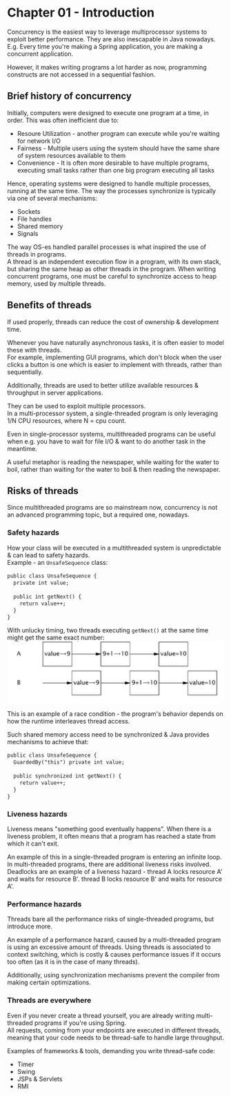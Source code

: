 # Chapter 01 - Introduction

Concurrency is the easiest way to leverage multiprocessor systems to exploit better performance. They are also inescapable in Java nowadays. E.g. Every time you're making a Spring application, you are making a concurrent application.

However, it makes writing programs a lot harder as now, programming constructs are not accessed in a sequential fashion.

## Brief history of concurrency
Initially, computers were designed to execute one program at a time, in order.
This was often inefficient due to:
 * Resoure Utilization - another program can execute while you're waiting for network I/O
 * Fairness - Multiple users using the system should have the same share of system resources available to them
 * Convenience - It is often more desirable to have multiple programs, executing small tasks rather than one big program executing all tasks
 
Hence, operating systems were designed to handle multiple processes, running at the same time.
The way the processes synchronize is typically via one of several mechanisms:
 * Sockets
 * File handles
 * Shared memory
 * Signals
 
The way OS-es handled parallel processes is what inspired the use of threads in programs.   
A thread is an independent execution flow in a program, with its own stack, but sharing the same heap as other threads in the program.
When writing concurrent programs, one must be careful to synchronize access to heap memory, used by multiple threads.

## Benefits of threads
If used properly, threads can reduce the cost of ownership & development time.

Whenever you have naturally asynchronous tasks, it is often easier to model these with threads.  
For example, implementing GUI programs, which don't block when the user clicks a button is one which is easier to implement with threads, rather than sequentially.  

Additionally, threads are used to better utilize available resources & throughput in server applications.

They can be used to exploit multiple processors.  
In a multi-processor system, a single-threaded program is only leveraging 1/N CPU resources, where N = cpu count.  

Even in single-processor systems, multithreaded programs can be useful when e.g. you have to wait for file I/O & want to do another task in the meantime.  

A useful metaphor is reading the newspaper, while waiting for the water to boil, rather than waiting for the water to boil & then reading the newspaper.  

## Risks of threads
Since multithreaded programs are so mainstream now, concurrency is not an advanced programming topic, but a required one, nowadays.

### Safety hazards
How your class will be executed in a multithreaded system is unpredictable & can lead to safety hazards.  
Example - an `UnsafeSequence` class:
```
public class UnsafeSequence {
  private int value;
  
  public int getNext() {
    return value++;
  }
}
```

With unlucky timing, two threads executing `getNext()` at the same time might get the same exact number:
<img src="images/1.unlucky-timing.png" width=700 />

This is an example of a race condition - the program's behavior depends on how the runtime interleaves thread access.  

Such shared memory access need to be synchronized & Java provides mechanisms to achieve that:
```
public class UnsafeSequence {
  GuardedBy("this") private int value;
  
  public synchronized int getNext() {
    return value++;
  }
}
```

### Liveness hazards
Liveness means "something good eventually happens". When there is a liveness problem, it often means that a program has reached a state from which it can't exit.  

An example of this in a single-threaded program is entering an infinite loop. In multi-threaded programs, there are additional liveness risks involved.  
Deadlocks are an example of a liveness hazard - thread A locks resource A' and waits for resource B'. thread B locks resource B' and waits for resource A'.

### Performance hazards
Threads bare all the performance risks of single-threaded programs, but introduce more.

An example of a performance hazard, caused by a multi-threaded program is using an excessive amount of threads. Using threads is associated to context switching, which is costly & causes performance issues if it occurs too often (as it is in the case of many threads).

Additionally, using synchronization mechanisms prevent the compiler from making certain optimizations.

### Threads are everywhere
Even if you never create a thread yourself, you are already writing multi-threaded programs if you're using Spring.  
All requests, coming from your endpoints are executed in different threads, meaning that your code needs to be thread-safe to handle large throughput.

Examples of frameworks & tools, demanding you write thread-safe code:
 * Timer
 * Swing
 * JSPs & Servlets
 * RMI
